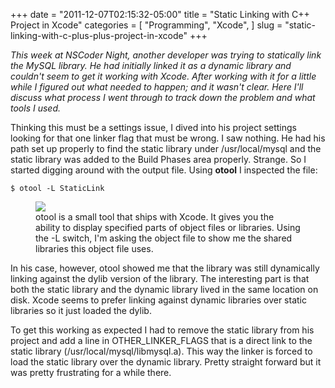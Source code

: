 +++
date = "2011-12-07T02:15:32-05:00"
title = "Static Linking with C++ Project in Xcode"
categories = [
  "Programming",
  "Xcode",
]
slug = "static-linking-with-c-plus-plus-project-in-xcode"
+++

_This week at NSCoder Night, another developer was trying to statically link the MySQL library. He had initially linked it as a dynamic library and couldn't seem to get it working with Xcode. After working with it for a little while I figured out what needed to happen; and it wasn't clear. Here I'll discuss what process I went through to track down the problem and what tools I used._

<!-- more -->

Thinking this must be a settings issue, I dived into his project settings looking for that one linker flag that must be wrong. I saw nothing. He had his path set up properly to find the static library under /usr/local/mysql and the static library was added to the Build Phases area properly. Strange. So I started digging around with the output file. Using **otool** I inspected the file:

`$ otool -L StaticLink`

<figure>
  <img src="/assets/images/otool.png" />
  <figcaption>otool is a small tool that ships with Xcode. It gives you the ability to display specified parts of object files or libraries. Using the -L switch, I'm asking the object file to show me the shared libraries this object file uses.</figcaption>
</figure>

In his case, however, otool showed me that the library was still dynamically linking against the dylib version of the library. The interesting part is that both the static library and the dynamic library lived in the same location on disk. Xcode seems to prefer linking against dynamic libraries over static libraries so it just loaded the dylib.

To get this working as expected I had to remove the static library from his project and add a line in OTHER_LINKER_FLAGS that is a direct link to the static library (/usr/local/mysql/libmysql.a). This way the linker is forced to load the static library over the dynamic library. Pretty straight forward but it was pretty frustrating for a while there.
